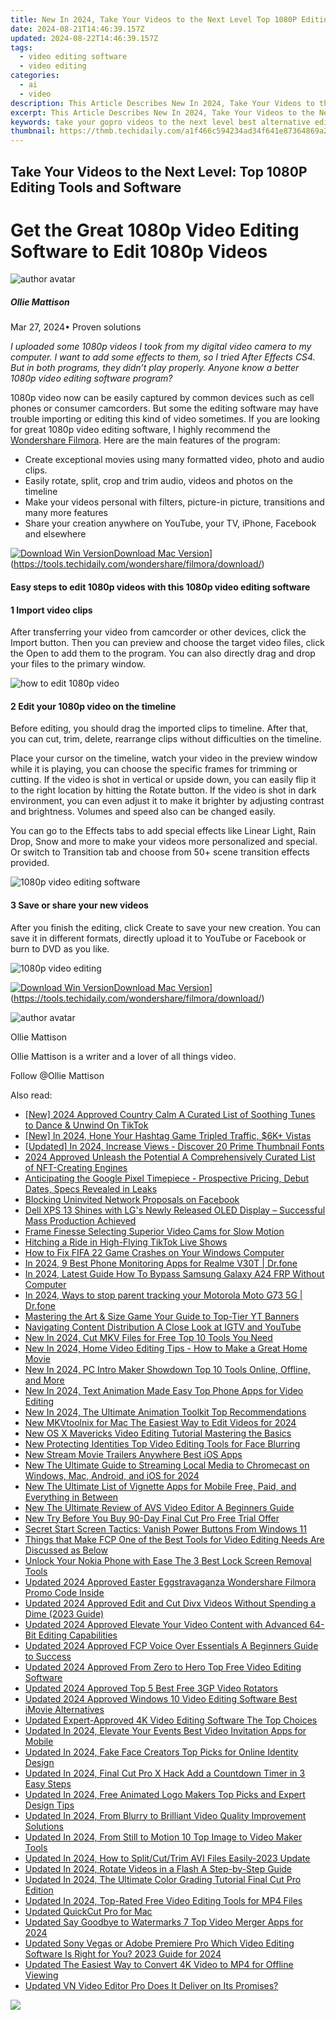 ```yaml
---
title: New In 2024, Take Your Videos to the Next Level Top 1080P Editing Tools and Software
date: 2024-08-21T14:46:39.157Z
updated: 2024-08-22T14:46:39.157Z
tags: 
  - video editing software
  - video editing
categories: 
  - ai
  - video
description: This Article Describes New In 2024, Take Your Videos to the Next Level Top 1080P Editing Tools and Software
excerpt: This Article Describes New In 2024, Take Your Videos to the Next Level Top 1080P Editing Tools and Software
keywords: take your gopro videos to the next level best alternative editing software,take your videos to the next level top 1080p editing tools and software,take your audio to the next level top 10 editing software,take your videos to the next level editing tips and tricks,take your videos to the next level cool editing tricks and tips,take your videos to the next level 1080p video editing solutions,take your videos to the next level professional 1080p video editing tools
thumbnail: https://thmb.techidaily.com/a1f466c594234ad34f641e87364869a2929ae1aee45db635b3f848c5daefbda2.jpg
---
```


## Take Your Videos to the Next Level: Top 1080P Editing Tools and Software

# Get the Great 1080p Video Editing Software to Edit 1080p Videos

![author avatar](https://images.wondershare.com/filmora/article-images/ollie-mattison.jpg)

##### Ollie Mattison

 Mar 27, 2024• Proven solutions

_I uploaded some 1080p videos I took from my digital video camera to my computer. I want to add some effects to them, so I tried  After Effects CS4\. But in both programs, they didn’t play properly. Anyone know a better 1080p video editing software program?_

1080p video now can be easily captured by common devices such as cell phones or consumer camcorders. But some the editing software may have trouble importing or editing this kind of video sometimes. If you are looking for great 1080p video editing software, I highly recommend the [Wondershare Filmora](https://tools.techidaily.com/wondershare/filmora/download/). Here are the main features of the program:

* Create exceptional movies using many formatted video, photo and audio clips.
* Easily rotate, split, crop and trim audio, videos and photos on the timeline
* Make your videos personal with filters, picture-in picture, transitions and many more features
* Share your creation anywhere on YouTube, your TV, iPhone, Facebook and elsewhere

[![Download Win Version](https://images.wondershare.com/filmora/guide/download-btn-win.jpg)](https://tools.techidaily.com/wondershare/filmora/download/)[Download Mac Version](https://images.wondershare.com/filmora/guide/download-btn-mac.jpg)](https://tools.techidaily.com/wondershare/filmora/download/)

#### Easy steps to edit 1080p videos with this 1080p video editing software

#### 1 Import video clips

After transferring your video from camcorder or other devices, click the Import button. Then you can preview and choose the target video files, click the Open to add them to the program. You can also directly drag and drop your files to the primary window.

![how to edit 1080p video](https://images.wondershare.com/images/multimedia/video-editor/video-editor-main-interface.jpg)

#### 2 Edit your 1080p video on the timeline

Before editing, you should drag the imported clips to timeline. After that, you can cut, trim, delete, rearrange clips without difficulties on the timeline.

Place your cursor on the timeline, watch your video in the preview window while it is playing, you can choose the specific frames for trimming or cutting. If the video is shot in vertical or upside down, you can easily flip it to the right location by hitting the Rotate button. If the video is shot in dark environment, you can even adjust it to make it brighter by adjusting contrast and brightness. Volumes and speed also can be changed easily.

You can go to the Effects tabs to add special effects like Linear Light, Rain Drop, Snow and more to make your videos more personalized and special. Or switch to Transition tab and choose from 50+ scene transition effects provided.

![1080p video editing software](https://images.wondershare.com/images/multimedia/video-editor/video-editor-title-effect-intro.jpg)

#### 3 Save or share your new videos

After you finish the editing, click Create to save your new creation. You can save it in different formats, directly upload it to YouTube or Facebook or burn to DVD as you like.

![1080p video editing](https://images.wondershare.com/images/multimedia/video-editor/video-editor-output.jpg)

[![Download Win Version](https://images.wondershare.com/filmora/guide/download-btn-win.jpg)](https://tools.techidaily.com/wondershare/filmora/download/)[Download Mac Version](https://images.wondershare.com/filmora/guide/download-btn-mac.jpg)](https://tools.techidaily.com/wondershare/filmora/download/)

![author avatar](https://images.wondershare.com/filmora/article-images/ollie-mattison.jpg)

Ollie Mattison

Ollie Mattison is a writer and a lover of all things video.

Follow @Ollie Mattison

<span class="atpl-alsoreadstyle">Also read:</span>
<div><ul>
<li><a href="https://tiktok-video-recordings.techidaily.com/new-2024-approved-country-calm-a-curated-list-of-soothing-tunes-to-dance-and-unwind-on-tiktok/"><u>[New] 2024 Approved  Country Calm  A Curated List of Soothing Tunes to Dance & Unwind On TikTok</u></a></li>
<li><a href="https://eaxpv-info.techidaily.com/new-in-2024-hone-your-hashtag-game-tripled-traffic-6kplus-vistas/"><u>[New] In 2024, Hone Your Hashtag Game  Tripled Traffic, $6K+ Vistas</u></a></li>
<li><a href="https://youtube-web.techidaily.com/ed-in-2024-increase-views-discover-20-prime-thumbnail-fonts/"><u>[Updated] In 2024, Increase Views - Discover 20 Prime Thumbnail Fonts</u></a></li>
<li><a href="https://some-approaches.techidaily.com/2024-approved-unleash-the-potential-a-comprehensively-curated-list-of-nft-creating-engines/"><u>2024 Approved  Unleash the Potential  A Comprehensively Curated List of NFT-Creating Engines</u></a></li>
<li><a href="https://technical-tips.techidaily.com/anticipating-the-google-pixel-timepiece-prospective-pricing-debut-dates-specs-revealed-in-leaks/"><u>Anticipating the Google Pixel Timepiece - Prospective Pricing, Debut Dates, Specs Revealed in Leaks</u></a></li>
<li><a href="https://facebook.techidaily.com/blocking-uninvited-network-proposals-on-facebook/"><u>Blocking Uninvited Network Proposals on Facebook</u></a></li>
<li><a href="https://hardware-reviews.techidaily.com/1723862798369-dell-xps-13-shines-with-lgs-newly-released-oled-display-successful-mass-production-achieved/"><u>Dell XPS 13 Shines with LG's Newly Released OLED Display – Successful Mass Production Achieved</u></a></li>
<li><a href="https://extra-resources.techidaily.com/frame-finesse-selecting-superior-video-cams-for-slow-motion/"><u>Frame Finesse  Selecting Superior Video Cams for Slow Motion</u></a></li>
<li><a href="https://tiktok-videos.techidaily.com/hitching-a-ride-in-high-flying-tiktok-live-shows/"><u>Hitching a Ride in High-Flying TikTok Live Shows</u></a></li>
<li><a href="https://ai-driven-video-production.techidaily.com/how-to-fix-fifa-22-game-crashes-on-your-windows-computer/"><u>How to Fix FIFA 22 Game Crashes on Your Windows Computer</u></a></li>
<li><a href="https://android-location-track.techidaily.com/in-2024-9-best-phone-monitoring-apps-for-realme-v30t-drfone-by-drfone-virtual-android/"><u>In 2024, 9 Best Phone Monitoring Apps for Realme V30T | Dr.fone</u></a></li>
<li><a href="https://android-frp.techidaily.com/in-2024-latest-guide-how-to-bypass-samsung-galaxy-a24-frp-without-computer-by-drfone-android/"><u>In 2024, Latest Guide How To Bypass Samsung Galaxy A24 FRP Without Computer</u></a></li>
<li><a href="https://android-location-track.techidaily.com/in-2024-ways-to-stop-parent-tracking-your-motorola-moto-g73-5g-drfone-by-drfone-virtual-android/"><u>In 2024, Ways to stop parent tracking your Motorola Moto G73 5G | Dr.fone</u></a></li>
<li><a href="https://youtube-clips.techidaily.com/mastering-the-art-and-size-game-your-guide-to-top-tier-yt-banners/"><u>Mastering the Art & Size Game  Your Guide to Top-Tier YT Banners</u></a></li>
<li><a href="https://youtube-videos.techidaily.com/navigating-content-distribution-a-close-look-at-igtv-and-youtube/"><u>Navigating Content Distribution  A Close Look at IGTV and YouTube</u></a></li>
<li><a href="https://ai-driven-video-production.techidaily.com/new-in-2024-cut-mkv-files-for-free-top-10-tools-you-need/"><u>New In 2024, Cut MKV Files for Free Top 10 Tools You Need</u></a></li>
<li><a href="https://ai-driven-video-production.techidaily.com/new-in-2024-home-video-editing-tips-how-to-make-a-great-home-movie/"><u>New In 2024, Home Video Editing Tips - How to Make a Great Home Movie</u></a></li>
<li><a href="https://ai-driven-video-production.techidaily.com/new-in-2024-pc-intro-maker-showdown-top-10-tools-online-offline-and-more/"><u>New In 2024, PC Intro Maker Showdown Top 10 Tools Online, Offline, and More</u></a></li>
<li><a href="https://ai-driven-video-production.techidaily.com/new-in-2024-text-animation-made-easy-top-phone-apps-for-video-editing/"><u>New In 2024, Text Animation Made Easy Top Phone Apps for Video Editing</u></a></li>
<li><a href="https://ai-driven-video-production.techidaily.com/new-in-2024-the-ultimate-animation-toolkit-top-recommendations/"><u>New In 2024, The Ultimate Animation Toolkit Top Recommendations</u></a></li>
<li><a href="https://ai-driven-video-production.techidaily.com/new-mkvtoolnix-for-mac-the-easiest-way-to-edit-videos-for-2024/"><u>New MKVtoolnix for Mac The Easiest Way to Edit Videos for 2024</u></a></li>
<li><a href="https://ai-driven-video-production.techidaily.com/new-os-x-mavericks-video-editing-tutorial-mastering-the-basics/"><u>New OS X Mavericks Video Editing Tutorial Mastering the Basics</u></a></li>
<li><a href="https://ai-driven-video-production.techidaily.com/new-protecting-identities-top-video-editing-tools-for-face-blurring/"><u>New Protecting Identities Top Video Editing Tools for Face Blurring</u></a></li>
<li><a href="https://ai-driven-video-production.techidaily.com/new-stream-movie-trailers-anywhere-best-ios-apps/"><u>New Stream Movie Trailers Anywhere Best iOS Apps</u></a></li>
<li><a href="https://ai-driven-video-production.techidaily.com/new-the-ultimate-guide-to-streaming-local-media-to-chromecast-on-windows-mac-android-and-ios-for-2024/"><u>New The Ultimate Guide to Streaming Local Media to Chromecast on Windows, Mac, Android, and iOS for 2024</u></a></li>
<li><a href="https://ai-driven-video-production.techidaily.com/new-the-ultimate-list-of-vignette-apps-for-mobile-free-paid-and-everything-in-between/"><u>New The Ultimate List of Vignette Apps for Mobile Free, Paid, and Everything in Between</u></a></li>
<li><a href="https://ai-driven-video-production.techidaily.com/new-the-ultimate-review-of-avs-video-editor-a-beginners-guide/"><u>New The Ultimate Review of AVS Video Editor A Beginners Guide</u></a></li>
<li><a href="https://ai-driven-video-production.techidaily.com/new-try-before-you-buy-90-day-final-cut-pro-free-trial-offer/"><u>New Try Before You Buy 90-Day Final Cut Pro Free Trial Offer</u></a></li>
<li><a href="https://win11.techidaily.com/secret-start-screen-tactics-vanish-power-buttons-from-windows-11/"><u>Secret Start Screen Tactics: Vanish Power Buttons From Windows 11</u></a></li>
<li><a href="https://ai-driven-video-production.techidaily.com/things-that-make-fcp-one-of-the-best-tools-for-video-editing-needs-are-discussed-as-below/"><u>Things that Make FCP One of the Best Tools for Video Editing Needs Are Discussed as Below</u></a></li>
<li><a href="https://easy-unlock-android.techidaily.com/unlock-your-nokia-phone-with-ease-the-3-best-lock-screen-removal-tools-by-drfone-android/"><u>Unlock Your Nokia Phone with Ease The 3 Best Lock Screen Removal Tools</u></a></li>
<li><a href="https://ai-driven-video-production.techidaily.com/updated-2024-approved-easter-eggstravaganza-wondershare-filmora-promo-code-inside/"><u>Updated 2024 Approved Easter Eggstravaganza Wondershare Filmora Promo Code Inside</u></a></li>
<li><a href="https://ai-driven-video-production.techidaily.com/updated-2024-approved-edit-and-cut-divx-videos-without-spending-a-dime-2023-guide/"><u>Updated 2024 Approved Edit and Cut Divx Videos Without Spending a Dime (2023 Guide)</u></a></li>
<li><a href="https://ai-driven-video-production.techidaily.com/updated-2024-approved-elevate-your-video-content-with-advanced-64-bit-editing-capabilities/"><u>Updated 2024 Approved Elevate Your Video Content with Advanced 64-Bit Editing Capabilities</u></a></li>
<li><a href="https://ai-driven-video-production.techidaily.com/updated-2024-approved-fcp-voice-over-essentials-a-beginners-guide-to-success/"><u>Updated 2024 Approved FCP Voice Over Essentials A Beginners Guide to Success</u></a></li>
<li><a href="https://ai-driven-video-production.techidaily.com/updated-2024-approved-from-zero-to-hero-top-free-video-editing-software/"><u>Updated 2024 Approved From Zero to Hero Top Free Video Editing Software</u></a></li>
<li><a href="https://ai-driven-video-production.techidaily.com/updated-2024-approved-top-5-best-free-3gp-video-rotators/"><u>Updated 2024 Approved Top 5 Best Free 3GP Video Rotators</u></a></li>
<li><a href="https://ai-driven-video-production.techidaily.com/updated-2024-approved-windows-10-video-editing-software-best-imovie-alternatives/"><u>Updated 2024 Approved Windows 10 Video Editing Software Best iMovie Alternatives</u></a></li>
<li><a href="https://ai-driven-video-production.techidaily.com/updated-expert-approved-4k-video-editing-software-the-top-choices/"><u>Updated Expert-Approved 4K Video Editing Software The Top Choices</u></a></li>
<li><a href="https://ai-driven-video-production.techidaily.com/updated-in-2024-elevate-your-events-best-video-invitation-apps-for-mobile/"><u>Updated In 2024, Elevate Your Events Best Video Invitation Apps for Mobile</u></a></li>
<li><a href="https://ai-driven-video-production.techidaily.com/updated-in-2024-fake-face-creators-top-picks-for-online-identity-design/"><u>Updated In 2024, Fake Face Creators Top Picks for Online Identity Design</u></a></li>
<li><a href="https://ai-driven-video-production.techidaily.com/updated-in-2024-final-cut-pro-x-hack-add-a-countdown-timer-in-3-easy-steps/"><u>Updated In 2024, Final Cut Pro X Hack Add a Countdown Timer in 3 Easy Steps</u></a></li>
<li><a href="https://ai-driven-video-production.techidaily.com/updated-in-2024-free-animated-logo-makers-top-picks-and-expert-design-tips/"><u>Updated In 2024, Free Animated Logo Makers Top Picks and Expert Design Tips</u></a></li>
<li><a href="https://ai-driven-video-production.techidaily.com/updated-in-2024-from-blurry-to-brilliant-video-quality-improvement-solutions/"><u>Updated In 2024, From Blurry to Brilliant Video Quality Improvement Solutions</u></a></li>
<li><a href="https://ai-driven-video-production.techidaily.com/updated-in-2024-from-still-to-motion-10-top-image-to-video-maker-tools/"><u>Updated In 2024, From Still to Motion 10 Top Image to Video Maker Tools</u></a></li>
<li><a href="https://ai-driven-video-production.techidaily.com/updated-in-2024-how-to-splitcuttrim-avi-files-easily-2023-update/"><u>Updated In 2024, How to Split/Cut/Trim AVI Files Easily-2023 Update</u></a></li>
<li><a href="https://ai-driven-video-production.techidaily.com/updated-in-2024-rotate-videos-in-a-flash-a-step-by-step-guide/"><u>Updated In 2024, Rotate Videos in a Flash A Step-by-Step Guide</u></a></li>
<li><a href="https://ai-driven-video-production.techidaily.com/updated-in-2024-the-ultimate-color-grading-tutorial-final-cut-pro-edition/"><u>Updated In 2024, The Ultimate Color Grading Tutorial Final Cut Pro Edition</u></a></li>
<li><a href="https://ai-driven-video-production.techidaily.com/updated-in-2024-top-rated-free-video-editing-tools-for-mp4-files/"><u>Updated In 2024, Top-Rated Free Video Editing Tools for MP4 Files</u></a></li>
<li><a href="https://ai-driven-video-production.techidaily.com/updated-quickcut-pro-for-mac/"><u>Updated QuickCut Pro for Mac</u></a></li>
<li><a href="https://ai-driven-video-production.techidaily.com/updated-say-goodbye-to-watermarks-7-top-video-merger-apps-for-2024/"><u>Updated Say Goodbye to Watermarks 7 Top Video Merger Apps for 2024</u></a></li>
<li><a href="https://ai-driven-video-production.techidaily.com/updated-sony-vegas-or-adobe-premiere-pro-which-video-editing-software-is-right-for-you-2023-guide-for-2024/"><u>Updated Sony Vegas or Adobe Premiere Pro Which Video Editing Software Is Right for You? 2023 Guide for 2024</u></a></li>
<li><a href="https://ai-driven-video-production.techidaily.com/updated-the-easiest-way-to-convert-4k-video-to-mp4-for-offline-viewing/"><u>Updated The Easiest Way to Convert 4K Video to MP4 for Offline Viewing</u></a></li>
<li><a href="https://ai-driven-video-production.techidaily.com/updated-vn-video-editor-pro-does-it-deliver-on-its-promises/"><u>Updated VN Video Editor Pro Does It Deliver on Its Promises?</u></a></li>
</ul></div>

<ins class="adsbygoogle"
      style="display:block"
      data-ad-client="ca-pub-7571918770474297"
      data-ad-slot="8358498916"
      data-ad-format="auto"
      data-full-width-responsive="true"></ins>
<!-- affiliate ads begin -->
<a href="https://secure.2checkout.com/order/checkout.php?PRODS=4620780&QTY=1&AFFILIATE=108875&CART=1"><img src="https://secure.avangate.com/images/merchant/07dd4d5a72f5740ef0f035f201951476/728__90banner.jpg" border="0"></a>
<!-- affiliate ads end -->
